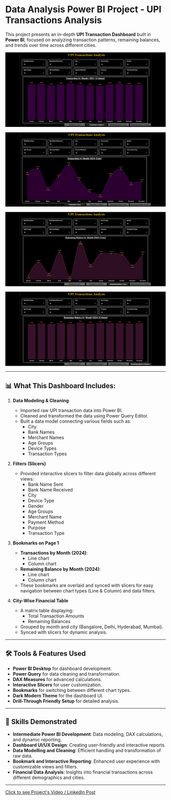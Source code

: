 # Data Analysis Power BI Project - UPI Transactions Analysis

This project presents an in-depth **UPI Transaction Dashboard** built in **Power BI**, focused on analyzing transaction patterns, remaining balances, and trends over time across different cities.

![Page_1_transaction_column](Page_1_transaction_column.png)

![Page_1_transaction_line](Page_1_transaction_line.png)

![Page_1_remaining_balance_line](Page_1_remaining_balance_line.png)

![Page_1_remaining_balance_column](Page_1_remaining_balance_column.png)

---

## 📊 What This Dashboard Includes:
1. **Data Modeling & Cleaning**
   - Imported raw UPI transaction data into Power BI.
   - Cleaned and transformed the data using Power Query Editor.
   - Built a data model connecting various fields such as:
     - City
     - Bank Names
     - Merchant Names
     - Age Groups
     - Device Types
     - Transaction Types

2. **Filters (Slicers)**
   - Provided interactive slicers to filter data globally across different views:
     - Bank Name Sent
     - Bank Name Received
     - City
     - Device Type
     - Gender
     - Age Groups
     - Merchant Name
     - Payment Method
     - Purpose
     - Transaction Type

3. **Bookmarks on Page 1**
   - **Transactions by Month (2024)**:
     - Line chart
     - Column chart
   - **Remaining Balance by Month (2024)**:
     - Line chart
     - Column chart
   - These bookmarks are overlaid and synced with slicers for easy navigation between chart types (Line & Column) and data filters.

4. **City-Wise Financial Table**
   - A matrix table displaying:
     - Total Transaction Amounts
     - Remaining Balances
   - Grouped by month and city (Bangalore, Delhi, Hyderabad, Mumbai).
   - Synced with slicers for dynamic analysis.

---

## 🛠 Tools & Features Used
- **Power BI Desktop** for dashboard development.
- **Power Query** for data cleaning and transformation.
- **DAX Measures** for advanced calculations.
- **Interactive Slicers** for user customization.
- **Bookmarks** for switching between different chart types.
- **Dark Modern Theme** for the dashboard UI.
- **Drill-Through Friendly Setup** for detailed analysis.

---

## 💼 Skills Demonstrated
- **Intermediate Power BI Development**: Data modeling, DAX calculations, and dynamic reporting.
- **Dashboard UI/UX Design**: Creating user-friendly and interactive reports.
- **Data Modelling and Cleaning**: Efficient handling and transformation of raw data.
- **Bookmark and Interactive Reporting**: Enhanced user experience with customizable views and filters.
- **Financial Data Analysis**: Insights into financial transactions across different demographics and cities.

---

[Click to see Project's Video / LinkedIn Post](https://www.linkedin.com/posts/zodrick-john-1689a8256_data-analysis-dataanlaysis-activity-7322226536940453888-mlZ5?utm_source=share&utm_medium=member_desktop&rcm=ACoAAD8mrOABsUmTOAKWlhdQdbjigs27IxTaqzA)

